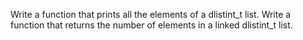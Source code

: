 Write a function that prints all the elements of a dlistint_t list.
Write a function that returns the number of elements in a linked dlistint_t list.
